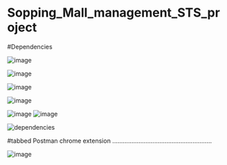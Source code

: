 # Sopping_Mall_management_STS_project

#Dependencies 

![image](https://user-images.githubusercontent.com/115396834/216839558-7358b986-5a7f-4d62-b633-53bb121188bf.png)

![image](https://user-images.githubusercontent.com/115396834/216839569-51350b3d-d287-474b-b98b-79e78dd4de6b.png)

![image](https://user-images.githubusercontent.com/115396834/216839575-49e0b682-611c-4144-bda4-fbbbc8e87fe8.png)

![image](https://user-images.githubusercontent.com/115396834/216839587-f9f999ca-c318-45c3-8a60-499e5d2ad0c6.png)

![image](https://user-images.githubusercontent.com/115396834/216839595-1c6ef7e0-7bb3-4329-9219-1827d537fba8.png)
![image](https://user-images.githubusercontent.com/115396834/216839612-489c258d-a2fa-4f7a-816b-0ffeedc8f4da.png)


![dependencies](https://user-images.githubusercontent.com/115396834/209466101-42cb564a-7858-4f43-bc1c-d53026d237dd.png)


#tabbed Postman chrome extension .........................................................


![image](https://user-images.githubusercontent.com/115396834/216807472-fab6b7b4-bbf4-4b7b-8c1a-3612093fb9fe.png)
